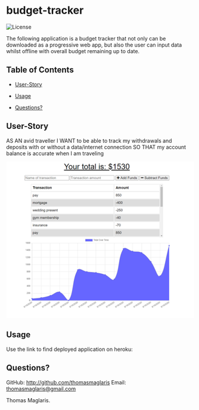 # budget-tracker

![License](https://img.shields.io/badge/License-MIT-green)

The following application is a budget tracker that not only can be downloaded as a progressive web app, but also the user can input data whilst offline with overall budget remaining up to date. 

## Table of Contents

  * [User-Story](#User-Story)

  * [Usage](#usage)

  * [Questions?](#questions)

## User-Story

AS AN avid traveller
I WANT to be able to track my withdrawals and deposits with or without a data/internet connection
SO THAT my account balance is accurate when I am traveling

![image](images/11.PNG) 

## Usage 
Use the link to find deployed application on heroku:



## Questions?

  GitHub: http://github.com/thomasmaglaris
  Email: thomasmaglaris@gmail.com

Thomas Maglaris. 